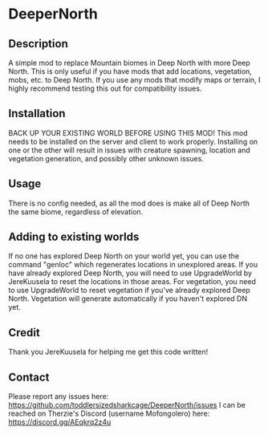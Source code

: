 # DeeperNorth

## Description
A simple mod to replace Mountain biomes in Deep North with more Deep North. This is only useful if you have mods that add locations, vegetation, mobs, etc. to Deep North.
If you use any mods that modify maps or terrain, I highly recommend testing this out for compatibility issues.

## Installation
  BACK UP YOUR EXISTING WORLD BEFORE USING THIS MOD! 
  This mod needs to be installed on the server and client to work properly. Installing on one or the other will result in issues with creature spawning, location and vegetation generation, and possibly other unknown issues.
  
## Usage
There is no config needed, as all the mod does is make all of Deep North the same biome, regardless of elevation.
  
## Adding to existing worlds
If no one has explored Deep North on your world yet, you can use the command "genloc" which regenerates locations in unexplored areas. If you have already explored Deep North, you will need to use UpgradeWorld by JereKuusela to reset the locations in those areas. For vegetation, you need to use UpgradeWorld to reset vegetation if you've already explored Deep North.  Vegetation will generate automatically if you haven't explored DN yet.

## Credit
Thank you JereKuusela for helping me get this code written!

## Contact
Please report any issues here: https://github.com/toddlersizedsharkcage/DeeperNorth/issues
I can be reached on Therzie's Discord (username Mofongolero) here: https://discord.gg/AEqkrq2z4u
